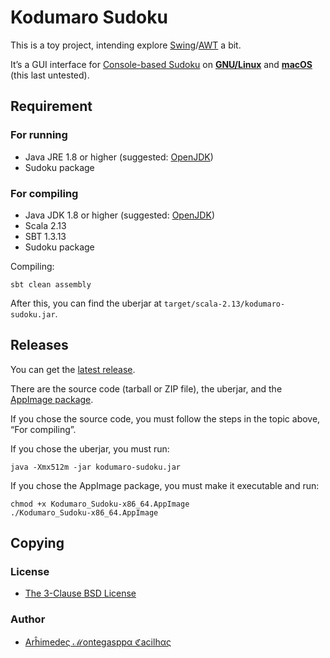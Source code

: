 [appimage]: https://appimage.org/
[author]: https://github.com/cacilhas/
[awt]: https://docs.oracle.com/javase/7/docs/api/java/awt/
[license]: https://github.com/cacilhas/sudoku/blob/master/COPYING
[linux]: https://www.gnu.org/gnu/linux-and-gnu.en.html
[macos]: https://www.apple.com/macos/
[openjdk]: https://openjdk.java.net/
[releases]: https://github.com/cacilhas/sudoku/releases/latest
[sudoku]: https://packages.debian.org/buster/sudoku
[swing]: https://docs.oracle.com/javase/7/docs/api/javax/swing/

# Kodumaro Sudoku

This is a toy project, intending explore [Swing][swing]/[AWT][awt] a bit.

It’s a GUI interface for [Console-based Sudoku][sudoku] on
[**GNU/Linux**][linux] and [**macOS**][macos] (this last untested).

## Requirement

### For running

- Java JRE 1.8 or higher (suggested: [OpenJDK][openjdk])
- Sudoku package

### For compiling

- Java JDK 1.8 or higher (suggested: [OpenJDK][openjdk])
- Scala 2.13
- SBT 1.3.13
- Sudoku package

Compiling:

```
sbt clean assembly
```

After this, you can find the uberjar at `target/scala-2.13/kodumaro-sudoku.jar`.

## Releases

You can get the [latest release][releases].

There are the source code (tarball or ZIP file), the uberjar, and the
[AppImage package][appimage].

If you chose the source code, you must follow the steps in the topic above,
“For compiling”.

If you chose the uberjar, you must run:

```
java -Xmx512m -jar kodumaro-sudoku.jar
```

If you chose the AppImage package, you must make it executable and run:

```
chmod +x Kodumaro_Sudoku-x86_64.AppImage
./Kodumaro_Sudoku-x86_64.AppImage
```

## Copying

### License

- [The 3-Clause BSD License][license]

### Author

- [Arĥimedeς ℳontegasppα ℭacilhας][author]
